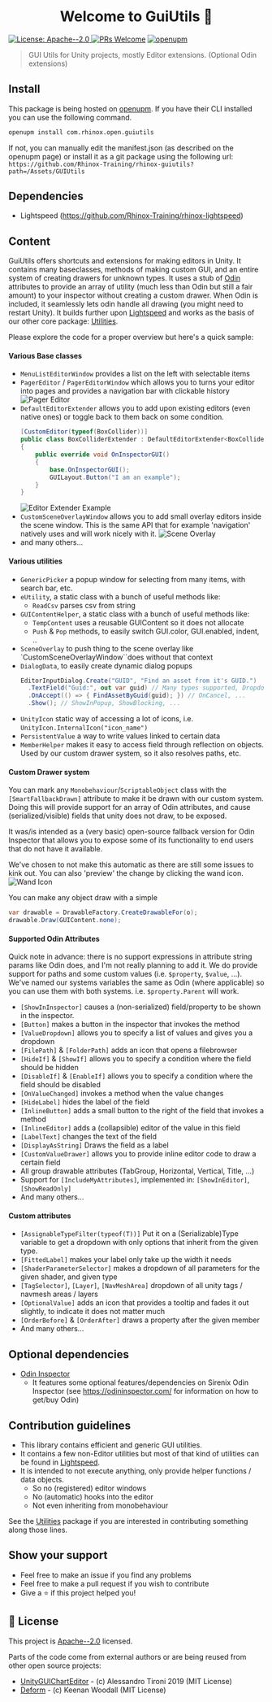 <h1 align="center">Welcome to GuiUtils 👋</h1>
<p>
  <a href="https://www.apache.org/licenses/LICENSE-2.0.txt" target="_blank">
    <img alt="License: Apache--2.0" src="https://img.shields.io/badge/License-Apache--2.0-yellow.svg" />
  </a>
  <a href="https://github.com/Rhinox-Training/rhinox-guiutils/pulls"><img src="https://camo.githubusercontent.com/39f0f598b3d29424cde0684dbfe69f5a313b84bc2bf9e72f9c2cede374c82d80/68747470733a2f2f696d672e736869656c64732e696f2f62616467652f5052732d77656c636f6d652d626c75652e737667" alt="PRs Welcome" data-canonical-src="https://img.shields.io/badge/PRs-welcome-blue.svg" style="max-width: 100%;"></a>
  <a href="https://openupm.com/packages/com.rhinox.open.guiutils/" target="_blank">
    <img alt="openupm" src="https://img.shields.io/npm/v/com.rhinox.open.guiutils?label=openupm&registry_uri=https://package.openupm.com" />
  </a>
</p>

> GUI Utils for Unity projects, mostly Editor extensions. (Optional Odin extensions)

## Install

This package is being hosted on [openupm](https://openupm.com/packages/com.rhinox.open.guiutils/).
If you have their CLI installed you can use the following command.

```sh
openupm install com.rhinox.open.guiutils
```

If not, you can manually edit the manifest.json (as described on the openupm page) or install it as a git package using the following url:
`https://github.com/Rhinox-Training/rhinox-guiutils?path=/Assets/GUIUtils`

## Dependencies

- Lightspeed (https://github.com/Rhinox-Training/rhinox-lightspeed)

## Content

GuiUtils offers shortcuts and extensions for making editors in Unity. It contains many baseclasses, methods of making custom GUI, and an entire system of creating drawers for unknown types.
It uses a stub of [Odin](https://odininspector.com/) attributes to provide an array of utility (much less than Odin but still a fair amount) to your inspector without creating a custom drawer. When Odin is included, it seamlessly lets odin handle all drawing (you might need to restart Unity).
It builds further upon [Lightspeed](https://github.com/Rhinox-Training/rhinox-lightspeed) and works as the basis of our other core package:  [Utilities](https://github.com/Rhinox-Training/rhinox-utilities).

Please explore the code for a proper overview but here's a quick sample:

#### Various Base classes
- `MenuListEditorWindow` provides a list on the left with selectable items
- `PagerEditor` / `PagerEditorWindow` which allows you to turns your editor into pages and provides a navigation bar with clickable history
![Pager Editor](readme-images/pager-editor.png)
- `DefaultEditorExtender` allows you to add upon existing editors (even native ones) or toggle back to them back on some condition.
  ```cs
  [CustomEditor(typeof(BoxCollider))]
  public class BoxColliderExtender : DefaultEditorExtender<BoxCollider>
  {
      public override void OnInspectorGUI()
      {
          base.OnInspectorGUI();
          GUILayout.Button("I am an example");
      }
  }
  ```
  ![Editor Extender Example](readme-images/extender-example.png)
- `CustomSceneOverlayWindow` allows you to add small overlay editors inside the scene window. This is the same API that for example 'navigation' natively uses and will work nicely with it.
  ![Scene Overlay](readme-images/scene-overlay.png)
- and many others...

#### Various utilities
- `GenericPicker` a popup window for selecting from many items, with search bar, etc.
- `eUtility`, a static class with a bunch of useful methods like:
  - `ReadCsv` parses csv from string
- `GUIContentHelper`, a static class with a bunch of useful methods like:
  - `TempContent` uses a reusable GUIContent so it does not allocate
  - `Push` & `Pop` methods, to easily switch GUI.color, GUI.enabled, indent, ..
- `SceneOverlay` to push thing to the scene overlay like `CustomSceneOverlayWindow``does without that context
- `DialogData`, to easily create dynamic dialog popups
  ```cs
  EditorInputDialog.Create("GUID", "Find an asset from it's GUID.")
    .TextField("Guid:", out var guid) // Many types supported, Dropdown, FileField, ...
    .OnAccept(() => { FindAssetByGuid(guid); }) // OnCancel, ...
    .Show(); // ShowInPopup, ShowBlocking, ...
  ```
- `UnityIcon` static way of accessing a lot of icons, i.e. `UnityIcon.InternalIcon("icon_name")`
- `PersistentValue` a way to write values linked to certain data
- `MemberHelper` makes it easy to access field through reflection on objects. Used by our custom drawer system, so it also resolves paths, etc.

#### Custom Drawer system

You can mark any `Monobehaviour`/`ScriptableObject` class with the `[SmartFallbackDrawn]` attribute to make it be drawn with our custom system. Doing this will provide support for an array of Odin attributes, and cause (serialized/visible) fields that unity does not draw, to be exposed.

It was/is intended as a (very basic) open-source fallback version for Odin Inspector that allows you to expose some of its functionality to end users that do not have it available.

We've chosen to not make this automatic as there are still some issues to kink out.
You can also 'preview' the change by clicking the wand icon.   
![Wand Icon](readme-images/wand-icon.png)

You can make any object draw with a simple
```cs
var drawable = DrawableFactory.CreateDrawableFor(o);
drawable.Draw(GUIContent.none);
```

#### Supported Odin Attributes

Quick note in advance: there is no support expressions in attribute string params like Odin does, and I'm not really planning to add it. We do provide support for paths and some custom values (i.e. `$property`, `$value`, ...). We've named our systems variables the same as Odin (where applicable) so you can use them with both systems. i.e. `$property.Parent` will work.

- `[ShowInInspector]` causes a (non-serialized) field/property to be shown in the inspector.
- `[Button]` makes a button in the inspector that invokes the method
- `[ValueDropdown]` allows you to specify a list of values and gives you a dropdown
- `[FilePath]` & `[FolderPath]` adds an icon that opens a filebrowser
- `[HideIf]` & `[ShowIf]` allows you to specify a condition where the field should be hidden
- `[DisableIf]` & `[EnableIf]` allows you to specify a condition where the field should be disabled
- `[OnValueChanged]` invokes a method when the value changes
- `[HideLabel]` hides the label of the field
- `[InlineButton]` adds a small button to the right of the field that invokes a method
- `[InlineEditor]` adds a (collapsible) editor of the value in this field
- `[LabelText]` changes the text of the field
- `[DisplayAsString]` Draws the field as a label
- `[CustomValueDrawer]` allows you to provide inline editor code to draw a certain field
- All group drawable attributes (TabGroup, Horizontal, Vertical, Title, ...)
- Support for `[IncludeMyAttributes]`, implemented in: `[ShowInEditor]`, `[ShowReadOnly]`
- And many others...


#### Custom attributes
- `[AssignableTypeFilter(typeof(T))]` Put it on a (Serializable)Type variable to get a dropdown with only options that inherit from the given type.
- `[FittedLabel]` makes your label only take up the width it needs
- `[ShaderParameterSelector]` makes a dropdown of all parameters for the given shader, and given type
- `[TagSelector]`, `[Layer]`, `[NavMeshArea]` dropdown of all unity tags / navmesh areas / layers
- `[OptionalValue]` adds an icon that provides a tooltip and fades it out slightly, to indicate it does not matter much
- `[OrderBefore]` & `[OrderAfter]` draws a property after the given member
- And many others...

## Optional dependencies

- [Odin Inspector](https://odininspector.com/)
  - It features some optional features/dependencies on Sirenix Odin Inspector (see https://odininspector.com/ for information on how to get/buy Odin)

## Contribution guidelines

- This library contains efficient and generic GUI utilities.
- It contains a few non-Editor utilities but most of that kind of utilities can be found in [Lightspeed](https://github.com/Rhinox-Training/rhinox-lightspeed).
- It is intended to not execute anything, only provide helper functions / data objects.
  - So no (registered) editor windows
  - No (automatic) hooks into the editor
  - Not even inheriting from monobehaviour

See the [Utilities](https://github.com/Rhinox-Training/rhinox-utilities) package if you are interested in contributing something along those lines.


## Show your support

- Feel free to make an issue if you find any problems
- Feel free to make a pull request if you wish to contribute
- Give a ⭐️ if this project helped you!

## 📝 License

This project is [Apache--2.0](https://www.apache.org/licenses/LICENSE-2.0.txt) licensed.

Parts of the code come from external authors or are being reused from other open source projects:
- [UnityGUIChartEditor](https://github.com/alessandroTironi/UnityGUIChartEditor) - (c) Alessandro Tironi 2019 (MIT License)
- [Deform](https://github.com/keenanwoodall/Deform) - (c) Keenan Woodall (MIT License)
